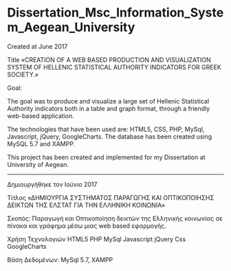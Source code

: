 # Dissertation_Msc_Information_System_Aegean_University

Created at June 2017

Title
«CREATION OF A WEB BASED PRODUCTION AND VISUALIZATION SYSTEM OF HELLENIC STATISTICAL AUTHORITY INDICATORS FOR GREEK SOCIETY.» 

Goal:

The goal was to produce and visualize a large set of Hellenic Statistical Authority indicators both in a table and graph format, through a friendly web-based application.

The technologies that have been used are: HTML5, CSS, PHP, MySql, Javascript, jQuery, GoogleCharts.
The database has been created using MySQL 5.7 and XAMPP.

This project has been created and implemented for my Dissertation at University of Aegean. 

----------------------------------------------------------------------------------------------------------------------------------------

Δημιουργήθηκε τον Ιούνιο 2017

Τίτλος
«ΔΗΜΙΟΥΡΓΙΑ ΣΥΣΤΗΜΑΤΟΣ ΠΑΡΑΓΩΓΗΣ ΚΑΙ ΟΠΤΙΚΟΠΟΙΗΣΗΣ ΔΕΙΚΤΩΝ ΤΗΣ ΕΛΣΤΑΤ ΓΙΑ ΤΗΝ ΕΛΛΗΝΙΚΗ ΚΟΙΝΩΝΙΑ» 

Σκοπός:
Παραγωγή και Οπτικοποίηση δεικτών της
Ελληνικής κοινωνίας σε πίνακα και γράφημα
μέσω μιας web based εφαρμογής.

Χρήση Τεχνολογιών
HTML5
PHP
MySql
Javascript
jQuery
Css
GoogleCharts

Βάση Δεδομένων:
MySql 5.7, XAMPP


